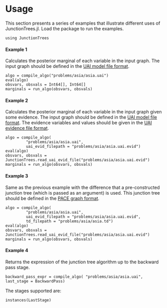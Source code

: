 # Usage

This section presents a series of examples that illustrate different uses of
JunctionTrees.jl. Load the package to run the examples.

```@example main
using JunctionTrees
```

#### Example 1

Calculates the posterior marginal of each variable in the input graph. The
input graph should be defined in the [UAI model file format](@ref).

```@example main
algo = compile_algo("problems/asia/asia.uai")
eval(algo)
obsvars, obsvals = Int64[], Int64[]
marginals = run_algo(obsvars, obsvals)
```

#### Example 2

Calculates the posterior marginal of each variable in the input graph given
some evidence. The input graph should be defined in the [UAI model file
format](@ref). The evidence variables and values should be given in the [UAI
evidence file format](@ref).

```@example main
algo = compile_algo(
         "problems/asia/asia.uai",
         uai_evid_filepath = "problems/asia/asia.uai.evid")
eval(algo)
obsvars, obsvals = JunctionTrees.read_uai_evid_file("problems/asia/asia.uai.evid")
marginals = run_algo(obsvars, obsvals)
```

#### Example 3

Same as the previous example with the difference that a pre-constructed
junction tree (which is passed as an argument) is used. This junction tree
should be defined in the [PACE graph format](@ref).

```@example main
algo = compile_algo(
         "problems/asia/asia.uai",
         uai_evid_filepath = "problems/asia/asia.uai.evid",
         td_filepath = "problems/asia/asia.td")
eval(algo)
obsvars, obsvals = JunctionTrees.read_uai_evid_file("problems/asia/asia.uai.evid")
marginals = run_algo(obsvars, obsvals)
```

#### Example 4

Returns the expression of the junction tree algorithm up to the backward pass
stage.

```@example main
backward_pass_expr = compile_algo( "problems/asia/asia.uai", last_stage = BackwardPass)
```

The stages supported are:

```@example main
instances(LastStage)
```

